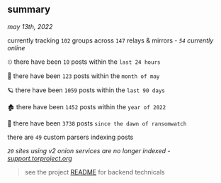 
## summary
_may 13th, 2022_

currently tracking `102` groups across `147` relays & mirrors - _`54` currently online_

⏲ there have been `10` posts within the `last 24 hours`

🦈 there have been `123` posts within the `month of may`

🪐 there have been `1059` posts within the `last 90 days`

🏚 there have been `1452` posts within the `year of 2022`

🦕 there have been `3738` posts `since the dawn of ransomwatch`

there are `49` custom parsers indexing posts

_`20` sites using v2 onion services are no longer indexed - [support.torproject.org](https://support.torproject.org/onionservices/v2-deprecation/)_

> see the project [README](https://github.com/thetanz/ransomwatch#ransomwatch--) for backend technicals
